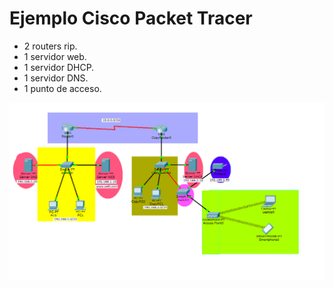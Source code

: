 # Ejemplo Cisco Packet Tracer

- 2 routers rip.  
- 1 servidor web.  
- 1 servidor DHCP.  
- 1 servidor DNS.  
- 1 punto de acceso.  


![imagen](pt2.png)
